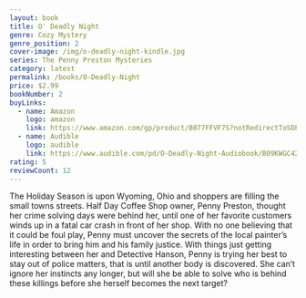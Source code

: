 ```yaml
---
layout: book
title: O' Deadly Night
genre: Cozy Mystery
genre_position: 2
cover-image: /img/o-deadly-night-kindle.jpg
series: The Penny Preston Mysteries
category: latest
permalink: /books/O-Deadly-Night
price: $2.99
bookNumber: 2
buyLinks:
  - name: Amazon
    logo: amazon
    link: https://www.amazon.com/gp/product/B077FFVF7S?notRedirectToSDP=1&ref_=dbs_mng_calw_1&storeType=ebooks#customerReviews
  - name: Audible
    logo: audible
    link: https://www.audible.com/pd/O-Deadly-Night-Audiobook/B09KWGC423?ref=a_author_We_c19_lProduct_1_6&pf_rd_p=1ae0e65e-ad09-4aa7-aa73-772cefb1b5e1&pf_rd_r=C0AD7MM7MF8FA2B66JFY
rating: 5
reviewCount: 12
---
```

The Holiday Season is upon Wyoming, Ohio and shoppers are filling the small towns streets. Half Day Coffee Shop owner, Penny Preston, thought her crime solving days were behind her, until one of her favorite customers winds up in a fatal car crash in front of her shop. With no one believing that it could be foul play, Penny must uncover the secrets of the local painter’s life in order to bring him and his family justice. With things just getting interesting between her and Detective Hanson, Penny is trying her best to stay out of police matters, that is until another body is discovered. She can’t ignore her instincts any longer, but will she be able to solve who is behind these killings before she herself becomes the next target?

